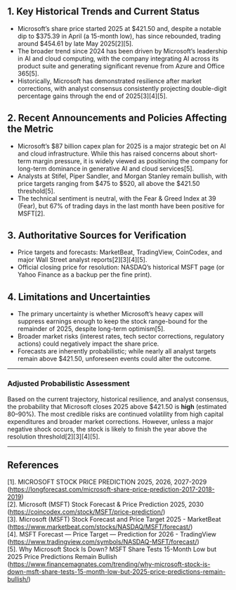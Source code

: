 ## 1. Key Historical Trends and Current Status

- Microsoft’s share price started 2025 at $421.50 and, despite a notable dip to $375.39 in April (a 15-month low), has since rebounded, trading around $454.61 by late May 2025[2][5].
- The broader trend since 2024 has been driven by Microsoft’s leadership in AI and cloud computing, with the company integrating AI across its product suite and generating significant revenue from Azure and Office 365[5].
- Historically, Microsoft has demonstrated resilience after market corrections, with analyst consensus consistently projecting double-digit percentage gains through the end of 2025[3][4][5].

## 2. Recent Announcements and Policies Affecting the Metric

- Microsoft’s $87 billion capex plan for 2025 is a major strategic bet on AI and cloud infrastructure. While this has raised concerns about short-term margin pressure, it is widely viewed as positioning the company for long-term dominance in generative AI and cloud services[5].
- Analysts at Stifel, Piper Sandler, and Morgan Stanley remain bullish, with price targets ranging from $475 to $520, all above the $421.50 threshold[5].
- The technical sentiment is neutral, with the Fear & Greed Index at 39 (Fear), but 67% of trading days in the last month have been positive for MSFT[2].

## 3. Authoritative Sources for Verification

- Price targets and forecasts: MarketBeat, TradingView, CoinCodex, and major Wall Street analyst reports[2][3][4][5].
- Official closing price for resolution: NASDAQ’s historical MSFT page (or Yahoo Finance as a backup per the fine print).

## 4. Limitations and Uncertainties

- The primary uncertainty is whether Microsoft’s heavy capex will suppress earnings enough to keep the stock range-bound for the remainder of 2025, despite long-term optimism[5].
- Broader market risks (interest rates, tech sector corrections, regulatory actions) could negatively impact the share price.
- Forecasts are inherently probabilistic; while nearly all analyst targets remain above $421.50, unforeseen events could alter the outcome.

---

### Adjusted Probabilistic Assessment

Based on the current trajectory, historical resilience, and analyst consensus, the probability that Microsoft closes 2025 above $421.50 is **high** (estimated 80–90%). The most credible risks are continued volatility from high capital expenditures and broader market corrections. However, unless a major negative shock occurs, the stock is likely to finish the year above the resolution threshold[2][3][4][5].

---

## References

[1]. MICROSOFT STOCK PRICE PREDICTION 2025, 2026, 2027-2029 (https://longforecast.com/microsoft-share-price-prediction-2017-2018-2019)  
[2]. Microsoft (MSFT) Stock Forecast & Price Prediction 2025, 2030 (https://coincodex.com/stock/MSFT/price-prediction/)  
[3]. Microsoft (MSFT) Stock Forecast and Price Target 2025 - MarketBeat (https://www.marketbeat.com/stocks/NASDAQ/MSFT/forecast/)  
[4]. MSFT Forecast — Price Target — Prediction for 2026 - TradingView (https://www.tradingview.com/symbols/NASDAQ-MSFT/forecast/)  
[5]. Why Microsoft Stock Is Down? MSFT Share Tests 15-Month Low but 2025 Price Predictions Remain Bullish (https://www.financemagnates.com/trending/why-microsoft-stock-is-down-msft-share-tests-15-month-low-but-2025-price-predictions-remain-bullish/)